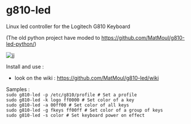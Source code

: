 # g810-led

Linux led controller for the Logitech G810 Keyboard

(The old python project have moded to https://github.com/MatMoul/g810-led-python/)

![jj](http://www.wiselyguide.com/wp-content/uploads/2016/02/logitech_g810-2.jpg)

Install and use :</br>
- look on the wiki : https://github.com/MatMoul/g810-led/wiki

Samples :</br>
`sudo g810-led -p /etc/g810/profile # Set a profile`</br>
`sudo g810-led -k logo ff0000 # Set color of a key`</br>
`sudo g810-led -a 00ff00 # Set color of all keys`</br>
`sudo g810-led -g fkeys ff00ff # Set color of a group of keys`</br>
`sudo g810-led -s color # Set keyboard power on effect`</br>
